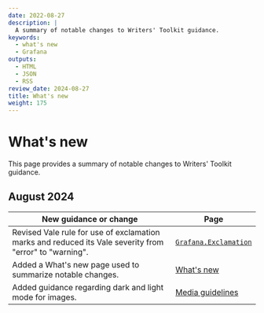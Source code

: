 ```yaml
---
date: 2022-08-27
description: |
  A summary of notable changes to Writers' Toolkit guidance.
keywords:
  - what's new
  - Grafana
outputs:
  - HTML
  - JSON
  - RSS
review_date: 2024-08-27
title: What's new
weight: 175
---
```


# What's new

This page provides a summary of notable changes to Writers' Toolkit guidance.

## August 2024

| New guidance or change                                                                                  | Page                                                                                          |
| ------------------------------------------------------------------------------------------------------- | --------------------------------------------------------------------------------------------- |
| Revised Vale rule for use of exclamation marks and reduced its Vale severity from "error" to "warning". | [`Grafana.Exclamation`](/docs/writers-toolkit/review/lint-prose/rules/#grafanaexclamation)    |
| Added a What's new page used to summarize notable changes.                                              | [What's new](./)                                                                              |
| Added guidance regarding dark and light mode for images.                                                | [Media guidelines](/docs/writers-toolkit/write/image-guidelines/#image-and-diagram-standards) |
